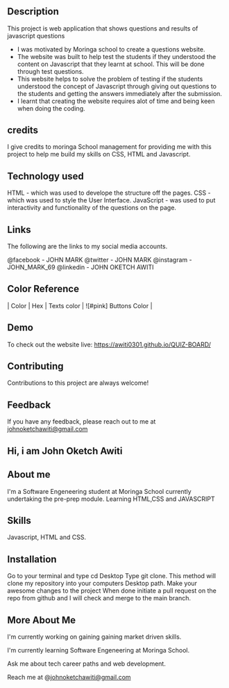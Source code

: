 # <QUIZ WEBSITE>

## Description

This project is web application that shows questions and results of javascript questions 
- I was motivated by Moringa school to create a questions website.
- The website was built to help test the students if they understood the content on Javascript that they learnt at school. This will be done through test questions.
- This website helps to solve the problem of testing if the students understood the concept of Javascript through giving out questions to the students and getting the answers immediately after the submission.
- I learnt that creating the website requires alot of time and being keen when doing the coding.



## credits


I give credits to moringa School management for providing me with this project to help me build my skills on CSS, HTML and Javascript.


## Technology used
 HTML - which was used to develope the structure off the pages.
CSS - which was used to style the User Interface.
JavaScript - was used to put interactivity and functionality of the questions on the page.

## Links
The following are the links to my social media accounts.

@facebook - JOHN MARK
@twitter - JOHN MARK
@instagram - JOHN_MARK_69
@linkedin - JOHN OKETCH AWITI

## Color Reference


| Color | Hex | Texts color | ![#pink] Buttons Color | 

## Demo


To check out the website live: https://awiti0301.github.io/QUIZ-BOARD/

## Contributing


Contributions to this project are always welcome!

## Feedback


If you have any feedback, please reach out to me at johnoketchawiti@gmail.com

## Hi, i am John Oketch Awiti

## About me

I'm a Software Engeneering student at Moringa School currently undertaking the pre-prep module. Learning HTML,CSS and JAVASCRIPT

## Skills

Javascript, HTML and CSS.

## Installation

Go to your terminal and type cd Desktop Type git clone. This method will clone my repository into your computers Desktop path. Make your awesome changes to the project When done initiate a pull request on the repo from github and I will check and merge to the main branch.

## More About Me

I'm currently working on gaining gaining market driven skills.

I'm currently learning Software Engeneering at Moringa School.

Ask me about tech career paths and web development.

Reach me at @johnoketchawiti@gmail.com

